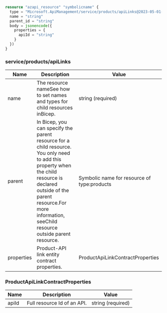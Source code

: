 ```terraform
resource "azapi_resource" "symbolicname" {
  type = "Microsoft.ApiManagement/service/products/apiLinks@2023-05-01-preview"
  name = "string"
  parent_id = "string"
  body = jsonencode({
    properties = {
      apiId = "string"
    }
  })
}

```

### service/products/apiLinks

| Name | Description | Value |
|-|-|-|
| name | The resource nameSee how to set names and types for child resources inBicep. | string (required) |
| parent | In Bicep, you can specify the parent resource for a child resource. You only need to add this property when the child resource is declared outside of the parent resource.For more information, seeChild resource outside parent resource. | Symbolic name for resource of type:products |
| properties | Product-API link entity contract properties. | ProductApiLinkContractProperties |


### ProductApiLinkContractProperties

| Name | Description | Value |
|-|-|-|
| apiId | Full resource Id of an API. | string (required) |


